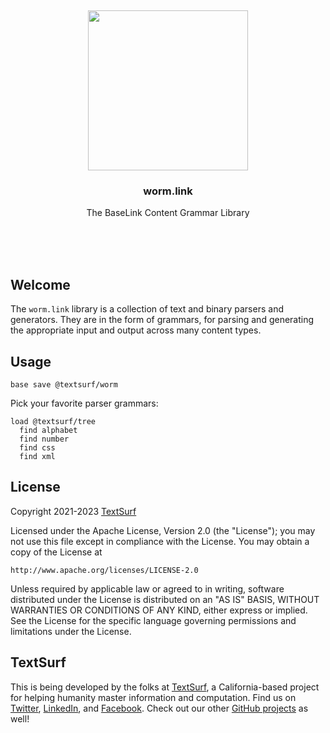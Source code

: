 <br/>
<br/>
<br/>
<br/>
<br/>
<br/>
<br/>

<p align='center'>
  <img src='https://github.com/textsurf/worm.link/blob/make/view/view.svg?raw=true' height='256'>
</p>

<h3 align='center'>worm.link</h3>
<p align='center'>
  The BaseLink Content Grammar Library
</p>

<br/>
<br/>
<br/>

## Welcome

The `worm.link` library is a collection of text and binary parsers and generators. They are in the form of grammars, for parsing and generating the appropriate input and output across many content types.

## Usage

```
base save @textsurf/worm
```

Pick your favorite parser grammars:

```
load @textsurf/tree
  find alphabet
  find number
  find css
  find xml
```

## License

Copyright 2021-2023 <a href='https://text.surf'>TextSurf</a>

Licensed under the Apache License, Version 2.0 (the "License");
you may not use this file except in compliance with the License.
You may obtain a copy of the License at

    http://www.apache.org/licenses/LICENSE-2.0

Unless required by applicable law or agreed to in writing, software
distributed under the License is distributed on an "AS IS" BASIS,
WITHOUT WARRANTIES OR CONDITIONS OF ANY KIND, either express or implied.
See the License for the specific language governing permissions and
limitations under the License.

## TextSurf

This is being developed by the folks at [TextSurf](https://text.surf), a California-based project for helping humanity master information and computation. Find us on [Twitter](https://twitter.com/textsurfcode), [LinkedIn](https://www.linkedin.com/company/textsurf), and [Facebook](https://www.facebook.com/textsurfcodecode). Check out our other [GitHub projects](https://github.com/textsurf) as well!
